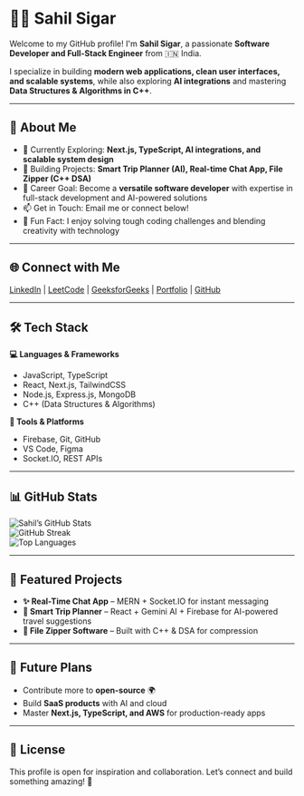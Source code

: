 # 👨‍💻 Sahil Sigar

Welcome to my GitHub profile! I'm **Sahil Sigar**, a passionate **Software Developer and Full-Stack Engineer** from 🇮🇳 India.

I specialize in building **modern web applications, clean user interfaces, and scalable systems**, while also exploring **AI integrations** and mastering **Data Structures & Algorithms in C++**.

---

## 🚀 About Me
- 🌱 Currently Exploring: **Next.js, TypeScript, AI integrations, and scalable system design**
- 🔭 Building Projects: **Smart Trip Planner (AI), Real-time Chat App, File Zipper (C++ DSA)**
- 🎯 Career Goal: Become a **versatile software developer** with expertise in full-stack development and AI-powered solutions
- 📫 Get in Touch: Email me or connect below!
- 💬 Fun Fact: I enjoy solving tough coding challenges and blending creativity with technology

---

## 🌐 Connect with Me
[LinkedIn](#) | [LeetCode](#) | [GeeksforGeeks](#) | [Portfolio](#) | [GitHub](#)

---

## 🛠️ Tech Stack

**💻 Languages & Frameworks**
- JavaScript, TypeScript
- React, Next.js, TailwindCSS
- Node.js, Express.js, MongoDB
- C++ (Data Structures & Algorithms)

**🔧 Tools & Platforms**
- Firebase, Git, GitHub
- VS Code, Figma
- Socket.IO, REST APIs

---

## 📊 GitHub Stats
![Sahil’s GitHub Stats](https://github-readme-stats.vercel.app/api?username=YOUR_GITHUB_USERNAME&show_icons=true&theme=tokyonight)  
![GitHub Streak](https://github-readme-streak-stats.herokuapp.com/?user=YOUR_GITHUB_USERNAME&theme=tokyonight)  
![Top Languages](https://github-readme-stats.vercel.app/api/top-langs/?username=YOUR_GITHUB_USERNAME&layout=compact&theme=tokyonight)

---

## 📌 Featured Projects
- **✨ Real-Time Chat App** – MERN + Socket.IO for instant messaging
- **🧳 Smart Trip Planner** – React + Gemini AI + Firebase for AI-powered travel suggestions
- **📂 File Zipper Software** – Built with C++ & DSA for compression

---

## 📅 Future Plans
- Contribute more to **open-source** 🌍
- Build **SaaS products** with AI and cloud
- Master **Next.js, TypeScript, and AWS** for production-ready apps

---

## 📝 License
This profile is open for inspiration and collaboration. Let’s connect and build something amazing! 🚀
